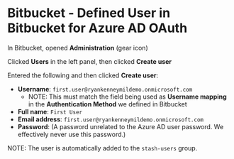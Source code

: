 # Bitbucket - Defined User in Bitbucket for Azure AD OAuth

In Bitbucket, opened **Administration** (gear icon)

Clicked **Users** in the left panel, then clicked **Create user**

Entered the following and then clicked **Create user**:

* **Username**: `first.user@ryankenneymildemo.onmicrosoft.com`
    * NOTE: This must match the field being used as **Username mapping**
      in the **Authentication Method** we defined in Bitbucket
* **Full name**: `First User`
* **Email address**: `first.user@ryankenneymildemo.onmicrosoft.com`
* **Password**: (A password unrelated to the Azure AD user password. We effectively never use this password.)

NOTE: The user is automatically added to the `stash-users` group.
